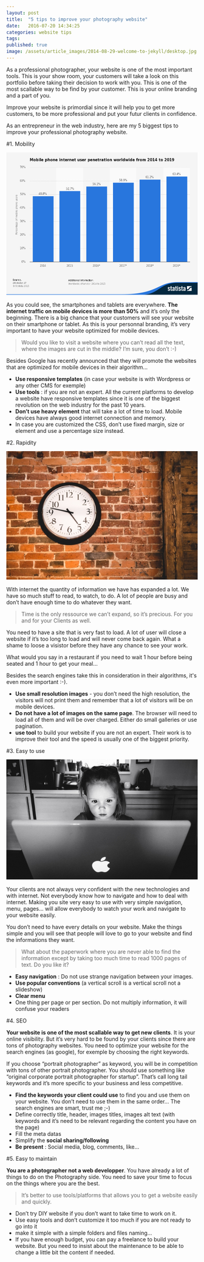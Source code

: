 ```yaml
---
layout: post
title:  "5 tips to improve your photography website"
date:   2016-07-20 14:34:25
categories: website tips
tags: 
published: true
image: /assets/article_images/2014-08-29-welcome-to-jekyll/desktop.jpg
---
```

As a professional photographer, your website is one of the most important tools. This is your show room, your customers will take a look on this portfolio before taking their decision to work with you.  This is one of the most scallable way to be find by your customer. This is your online branding and a part of you. 

Improve your website is primordial since it will help you to get more customers, to be more professional and put your futur clients in confidence. 

As an entrepreneur in the web industry, here are my 5 biggest tips to improve your professional photography website. 

#1. Mobility 

![Why do you need a responsive photography website?](/assets/article_images/2016-07-20-5-tips-to-improve-your-photography-website/web-statistic.png)

As you could see, the smartphones and tablets are everywhere. **The internet traffic on mobile devices is more than 50%** and it’s only the beginning. 
There is a big chance that your customers will see your website on their smartphone or tablet. 
As this is your personnal branding, it’s very important to have your website optimized for mobile devices. 

>Would you like to visit a website where you can’t read all the text, where the images are cut in the middle? I’m sure, you don’t :-)

Besides Google has recently announced that they will promote the websites that are optimized for mobile devices in their algorithm…

- **Use responsive templates** (in case your website is with Wordpress or any other CMS for exemple)
- **Use tools** : if you are not an expert. All the current platforms to develop a website have responsive templates since it is one of the biggest revolution on the web industry for the past 10 years.
- **Don’t use heavy element** that will take a lot of time to load. Mobile devices have always good internet connection and memory.
- In case you are customized the CSS, don’t use fixed margin, size or element and use a percentage size instead.


#2. Rapidity 

![Your clients have no time and Google algorithm as well](/assets/article_images/2016-07-20-5-tips-to-improve-your-photography-website/clock.jpg)

With internet the quantity of information we have has expanded a lot. We have so much stuff to read, to watch, to do. A lot of people are busy and don’t have enough time to do whatever they want. 

>Time is the only ressource we can’t expand, so it’s precious. For you and for your Clients as well. 

You need to have a site that is very fast to load. A lot of user will close a website if it’s too long to load and will never come back again. What a shame to loose a visistor before they have any chance to see your work. 

What would you say in a restaurant if you need to wait 1 hour before being seated and 1 hour to get your meal…

Besides the search engines take this in consideration in their algorithms, it's even more important :-).

- **Use small resolution images** - you don’t need the high resolution, the visitors will not print them and remember that a lot of visitors will be on mobile devices.
- **Do not have a lot of images on the same page**. The browser will need to load all of them and will be over charged. Either do small galleries or use pagination.
- **use tool** to build your website if you are not an expert. Their work is to improve their tool and the speed is usually one of the biggest priority.


#3. Easy to use

![Your client are not always technology aware...](/assets/article_images/2016-07-20-5-tips-to-improve-your-photography-website/easy.jpg)

Your clients are not always very confident with the new technologies and with internet. Not everybody know how to navigate and how to deal with internet. 
Making you site very easy to use with very simple navigation, menu, pages… will allow everybody to watch your work and navigate to your website easily. 

You don’t need to have every details on your website. Make the things simple and you will see that people will love to go to your website and find the informations they want. 

>What about the paperwork where you are never able to find the information except by taking too much time to read 1000 pages of text. Do you like it?

- **Easy navigation** : Do not use strange navigation between your images. 
- **Use popular conventions** (a vertical scroll is a vertical scroll not a slideshow)
- **Clear menu**
- One thing per page or per section. Do not multiply information, it will confuse your readers

#4. SEO

**Your website is one of the most scallable way to get new clients**. It is your online visibility. But it’s very hard to be found by your clients since there are tons of photography websites. You need to optimize your website for the search engines (as google), for exemple by choosing the right keywords. 

If you choose “portrait photographer” as keyword, you will be in competition with tons of other portrait photographer. You should use something like “original corporate portrait photographer for startup”. That’s call long tail keywords and it’s more specific to your business and less competitive.

- **Find the keywords your client could use** to find you and use them on your website.
You don’t need to use them in the same order… The search engines are smart, trust me ;-) 
- Define correctly title, header, images titles, images alt text (with keywords and it’s need to be relevant regarding the content you have on the page)
- Fill the meta datas 
- Simplify the **social sharing/following**
- **Be present** : Social media, blog, comments, like...

#5. Easy to maintain

**You are a photographer not a web developper**. You have already a lot of things to do on the Photography side. You need to save your time to focus on the things where you are the best. 

> It’s better to use tools/platforms that allows you to get a website easily and quickly.

- Don’t try DIY website if you don’t want to take time to work on it. 
- Use easy tools and don’t customize it too much if you are not ready to go into it
- make it simple with a simple folders and files naming…
- If you have enough budget, you can pay a freelance to build your website. But you need to insist about the maintenance to be able to change a little bit the content if needed.
